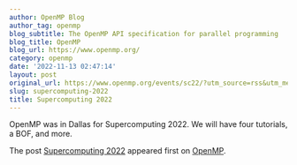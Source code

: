 ```yaml
---
author: OpenMP Blog
author_tag: openmp
blog_subtitle: The OpenMP API specification for parallel programming
blog_title: OpenMP
blog_url: https://www.openmp.org/
category: openmp
date: '2022-11-13 02:47:14'
layout: post
original_url: https://www.openmp.org/events/sc22/?utm_source=rss&utm_medium=rss&utm_campaign=sc22
slug: supercomputing-2022
title: Supercomputing 2022
---
```


<p>OpenMP was in Dallas for Supercomputing 2022. We will have four tutorials, a BOF, and more.</p>

<p>The post <a href="https://www.openmp.org/events/sc22/" rel="nofollow">Supercomputing 2022</a> appeared first on <a href="https://www.openmp.org" rel="nofollow">OpenMP</a>.</p>